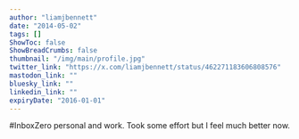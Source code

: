 ```yaml
---
author: "liamjbennett"
date: "2014-05-02"
tags: []
ShowToc: false
ShowBreadCrumbs: false
thumbnail: "/img/main/profile.jpg"
twitter_link: "https://x.com/liamjbennett/status/462271183606808576"
mastodon_link: ""
bluesky_link: ""
linkedin_link: ""
expiryDate: "2016-01-01"
---
```


#InboxZero personal and work. Took some effort but I feel much better now.

